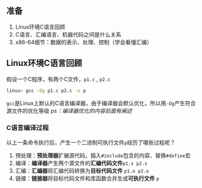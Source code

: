 ## 准备

1. Linux环境C语言回顾
2. C语言、汇编语言、机器代码之间是什么关系
3. x86-64细节：数据的表示、处理、控制（学会看懂汇编）

## Linux环境C语言回顾

假设一个C程序，有两个C文件，`p1.c` , `p2.c` 

``` bash
linux> gcc -Og p1.c p2.c -o p
```

`gcc`是Linux上默认的C语言编译器，由于编译器会默认优化，所以用`-Og`产生符合源文件的优化等级
*ps：编译器优化的内容后面有阐述*

### C语言编译过程

以上一条命令执行后，产生一个二进制可执行文件`p`经历了哪些过程呢？

1. 预处理：**预处理器**扩展源代码，插入`#include`包含的内容、替换`#define`宏
2. 编译：**编译器**产生两个源文件的**汇编代码文件**`p1.s p2.s`
3. 汇编：**汇编器**将汇编代码转换为**目标代码文件** `p1.o p2.o`
4. 链接：**链接器**将目标代码文件和库函数合并生成**可执行文件** `p`

